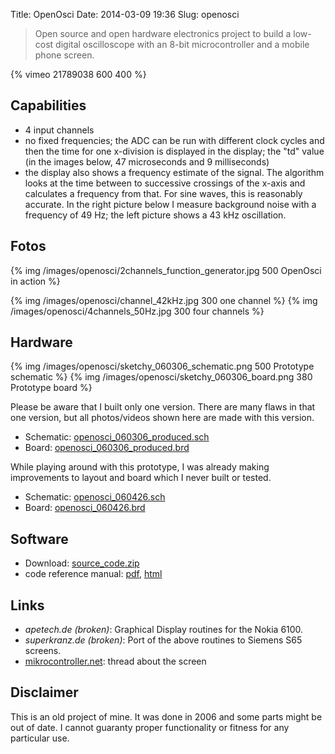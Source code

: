 Title: OpenOsci
Date: 2014-03-09 19:36
Slug: openosci



> Open source and open hardware electronics project to build a low-cost digital oscilloscope with an 8-bit microcontroller and a mobile phone screen.

{% vimeo 21789038 600 400 %}


## Capabilities
* 4 input channels
* no fixed frequencies; the ADC can be run with different clock cycles and then the time for one x-division is displayed in the display; the "td" value (in the images below, 47 microseconds and 9 milliseconds)
* the display also shows a frequency estimate of the signal. The algorithm looks at the time between to successive crossings of the x-axis and calculates a frequency from that. For sine waves, this is reasonably accurate. In the right picture below I measure background noise with a frequency of 49 Hz; the left picture shows a 43 kHz oscillation.

<div style="clear:both"> </div>


## Fotos
{% img /images/openosci/2channels_function_generator.jpg 500 OpenOsci in action %}
<div style="clear:both"></div>
{% img /images/openosci/channel_42kHz.jpg 300 one channel %}
{% img /images/openosci/4channels_50Hz.jpg 300 four channels %}
<div style="clear:both"> </div>


## Hardware
{% img /images/openosci/sketchy_060306_schematic.png 500 Prototype schematic %}
{% img /images/openosci/sketchy_060306_board.png 380 Prototype board %}

Please be aware that I built only one version. There are many flaws in that one version, but all photos/videos shown here are made with this version.

* Schematic: [openosci_060306_produced.sch](/files/openosci/sketchy_060306_produced.sch)
* Board: [openosci_060306_produced.brd](/files/openosci/sketchy_060306_produced.brd)

While playing around with this prototype, I was already making improvements to layout and board which I never built or tested.

* Schematic: [openosci_060426.sch](/files/openosci/sketchy_060426.sch)
* Board: [openosci_060426.brd](/files/openosci/sketchy_060426.brd)


## Software

* Download: [source_code.zip](/files/openosci/source_code.zip)
* code reference manual: [pdf](/files/openosci/reference_manual.pdf), [html](/files/openosci/reference_manual_html/)

## Links
* _apetech.de (broken)_: Graphical Display routines for the Nokia 6100.
* _superkranz.de (broken)_: Port of the above routines to Siemens S65 screens.
* [mikrocontroller.net](http://www.mikrocontroller.net): thread about the screen

## Disclaimer
This is an old project of mine. It was done in 2006 and some parts might be out of date. I cannot guaranty proper functionality or fitness for any particular use.